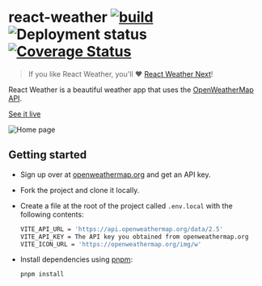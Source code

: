 # react-weather [![build](https://github.com/denniskigen/react-weather/actions/workflows/ci.yml/badge.svg)](https://github.com/denniskigen/react-weather/actions/workflows/validate.yml) ![Deployment status](https://img.shields.io/github/deployments/denniskigen/react-weather/production?label=vercel&logo=vercel&logoColor=white) [![Coverage Status](https://coveralls.io/repos/github/denniskigen/react-weather/badge.svg?branch=main)](https://coveralls.io/github/denniskigen/react-weather?branch=main)

> If you like React Weather, you'll :heart: [React Weather Next](https://react-weather-next.denniskigen.com)!

React Weather is a beautiful weather app that uses the [OpenWeatherMap API](https://openmweathermap.org/api).

[See it live](https://react-weather.denniskigen.com)

![Home page](https://github.com/denniskigen/react-weather/blob/main/public/screen.png)

## Getting started

- Sign up over at [openweathermap.org](https://openweathermap.org/appid) and get an API key.
- Fork the project and clone it locally.
- Create a file at the root of the project called `.env.local` with the following contents:

  ```sh
  VITE_API_URL = 'https://api.openweathermap.org/data/2.5'
  VITE_API_KEY = The API key you obtained from openweathermap.org
  VITE_ICON_URL = 'https://openweathermap.org/img/w'
  ```

- Install dependencies using [pnpm](https://pnpm.io/installation):

  ```sh
  pnpm install
  ```
